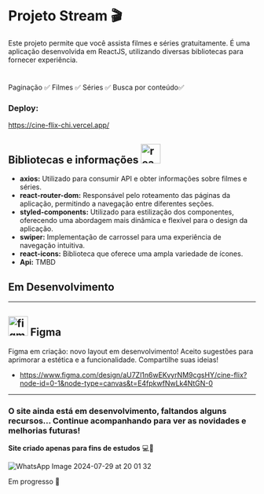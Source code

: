 # Projeto Stream 🎬


Este projeto permite que você assista filmes e séries gratuitamente. É uma aplicação desenvolvida em ReactJS, utilizando diversas bibliotecas para fornecer experiência.
#
Paginação ✅
Filmes ✅
Séries ✅
Busca por conteúdo✅

### Deploy:
https://cine-flix-chi.vercel.app/

## Bibliotecas e informações <img src="https://cdn.jsdelivr.net/gh/devicons/devicon/icons/react/react-original.svg" height="40" alt="react logo"  />

- **axios:** Utilizado para consumir API e obter informações sobre filmes e séries.
- **react-router-dom:** Responsável pelo roteamento das páginas da aplicação, permitindo a navegação entre diferentes seções.
- **styled-components:** Utilizado para estilização dos componentes, oferecendo uma abordagem mais dinâmica e flexível para o design da aplicação.
- **swiper:** Implementação de carrossel para uma experiência de navegação intuitiva.
- **react-icons:** Biblioteca que oferece uma ampla variedade de ícones.
- **Api:** TMBD 

## Em Desenvolvimento
---
## <img src="https://cdn.jsdelivr.net/gh/devicons/devicon/icons/figma/figma-original.svg" height="40" alt="figma logo"  /> Figma

Figma em criação: novo layout em desenvolvimento! Aceito sugestões para aprimorar a estética e a funcionalidade. Compartilhe suas ideias!
- https://www.figma.com/design/aU7Zl1n6wEKvyrNM9cgsHY/cine-flix?node-id=0-1&node-type=canvas&t=E4fpkwfNwLk4NtGN-0
---

### O site ainda está em desenvolvimento, faltandos alguns recursos... Continue acompanhando para ver as novidades e melhorias futuras!


**Site criado apenas para fins de estudos** 💻📝

![WhatsApp Image 2024-07-29 at 20 01 32](https://github.com/user-attachments/assets/f78290e6-1a46-4180-a2f8-d95a9f14e709)


Em progresso :construction:
